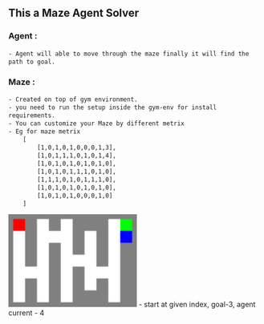 ## This a Maze Agent Solver

### Agent :
    - Agent will able to move through the maze finally it will find the path to goal.

### Maze :
    - Created on top of gym environment.
    - you need to run the setup inside the gym-env for install requirements.
    - You can customize your Maze by different metrix
    - Eg for maze metrix
        [
            [1,0,1,0,1,0,0,0,1,3],
            [1,0,1,1,1,0,1,0,1,4],
            [1,0,1,0,1,0,1,0,1,0],
            [1,0,1,0,1,1,1,0,1,0],
            [1,1,1,0,1,0,1,1,1,0],
            [1,0,1,0,1,0,1,0,1,0],
            [1,0,1,0,1,0,0,0,1,0]
        ]
<img src="maze.png" width="256px"/>
        - start at given index, goal-3, agent current - 4 